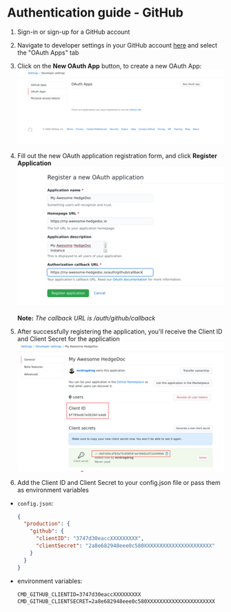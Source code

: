 # Authentication guide - GitHub

1. Sign-in or sign-up for a GitHub account

2. Navigate to developer settings in your GitHub account [here](https://github.com/settings/developers) and select the "OAuth Apps" tab

3. Click on the **New OAuth App** button, to create a new OAuth App:  
   ![create-oauth-app](../../images/auth/create-oauth-app.png)

4. Fill out the new OAuth application registration form, and click **Register Application**  
   ![register-oauth-application-form](../../images/auth/register-oauth-application-form.png)

   **Note:** *The callback URL is <your-hedgedoc-url>/auth/github/callback*

5. After successfully registering the application, you'll receive the Client ID and Client Secret for the application  
   ![application-page](../../images/auth/application-page.png)

6. Add the Client ID and Client Secret to your config.json file or pass them as environment variables
  - `config.json`:
    ```json
    {
      "production": {
        "github": {
          "clientID": "3747d30eaccXXXXXXXXX",
          "clientSecret": "2a8e682948eee0c580XXXXXXXXXXXXXXXXXXXXXX"
        }
      }
    }
    ```

  - environment variables:
    ```shell
    CMD_GITHUB_CLIENTID=3747d30eaccXXXXXXXXX
    CMD_GITHUB_CLIENTSECRET=2a8e682948eee0c580XXXXXXXXXXXXXXXXXXXXXX
    ```
